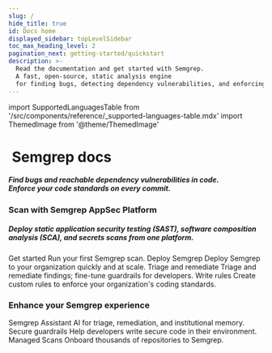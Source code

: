 ```yaml
---
slug: /
hide_title: true
id: Docs home
displayed_sidebar: topLevelSidebar
toc_max_heading_level: 2
pagination_next: getting-started/quickstart
description: >-
  Read the documentation and get started with Semgrep.
  A fast, open-source, static analysis engine
  for finding bugs, detecting dependency vulnerabilities, and enforcing code standards at editor, commit, and CI time.
---
```


import SupportedLanguagesTable from '/src/components/reference/_supported-languages-table.mdx'
import ThemedImage from '@theme/ThemedImage'

<!-- vale off -->

<!---
Substitute the "dark:" logo path in case a new dark logo is made.
The code is kept here for easy maintenance.
-->

<div style={{display: 'inline-flex', paddingTop: '32px'}}>
<a href="https://semgrep.dev">
  <ThemedImage
    alt="Semgrep themed logo"
    height="48px"
    sources={{
      light: ('img/semgrep.svg#no-shadow'),
      dark: ('img/semgrep.svg#no-shadow'),
    }} />
</a>
<h1>&nbsp;Semgrep docs</h1>
</div>

<h5 style={{margin: '0px 0px 8px 0px'}}>Find bugs and reachable dependency vulnerabilities in code.<br />Enforce your code standards on every commit.</h5>

<h3>Scan with Semgrep AppSec Platform</h3>

<h5>Deploy static application security testing (SAST), software composition analysis (SCA), and secrets scans from one platform.</h5>

<div class = "col-2-fixed">
  <Card>
    <CardHeader>Get started</CardHeader>
    <CardBody>
      Run your first Semgrep scan. 
    </CardBody>
  </Card>
  <Card>
    <CardHeader>Deploy Semgrep</CardHeader>
    <CardBody>
      Deploy Semgrep to your organization quickly and at scale.
    </CardBody>
  </Card>
  <Card>
    <CardHeader>Triage and remediate</CardHeader>
    <CardBody>
      Triage and remediate findings; fine-tune guardrails for developers.
    </CardBody>
  </Card>
  <Card>
    <CardHeader>Write rules</CardHeader>
    <CardBody>
      Create custom rules to enforce your organization's coding standards.
    </CardBody>
  </Card>
</div>

<h3>Enhance your Semgrep experience</h3>

<div class = "col-3-fixed">
  <Card link='/docs/getting-started/quickstart'>
    <CardHeader>Semgrep Assistant</CardHeader>
    <CardBody>
      AI for triage, remediation, and institutional memory. 
    </CardBody>
  </Card>
  <Card>
    <CardHeader>Secure guardrails</CardHeader>
    <CardBody>
      Help developers write secure code in their environment.
    </CardBody>
  </Card>
  <Card>
    <CardHeader>Managed Scans</CardHeader>
    <CardBody>
      Onboard thousands of repositories to Semgrep.
    </CardBody>
  </Card>
</div>

<!--
Semgrep AppSec Platform, Code, and Supply Chain are **free** for up to 10 contributors. [Get started →](/getting-started/quickstart)

<h2>Language support</h2>

| Product | Language support |
| - | - |
| Semgrep Code | Semgrep Code [supports over 30 languages and counting](/supported-languages#semgrep-code-and-oss)! 🚀 |
| Semgrep Secrets | Semgrep Secrets detects API keys, hardcoded passwords, authentication tokens, and more in your repositories. |
| Semgrep Supply Chain | Semgrep Supply Chain supports C#, Go, Java, JavaScript and TypeScript, Python, and Ruby, as well as a [variety of package managers and lockfiles](/supported-languages#semgrep-supply-chain). 🛡️ |

-->
